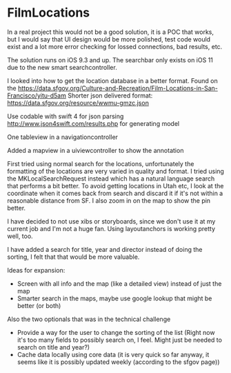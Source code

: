 # FilmLocations

In a real project this would not be a good solution, it is a POC that works, but I would say that UI design would be
more polished, test code would exist and a lot more error checking for lossed connections, bad results, etc.

The solution runs on iOS 9.3 and up. The searchbar only exists on iOS 11 due to the new smart searchcontroller.

I looked into how to get the location database in a better format. Found on the 
https://data.sfgov.org/Culture-and-Recreation/Film-Locations-in-San-Francisco/yitu-d5am
Shorter json delivered format: https://data.sfgov.org/resource/wwmu-gmzc.json

Use codable with swift 4 for json parsing
http://www.json4swift.com/results.php for generating model

One tableview in a navigationcontroller

Added a mapview in a uiviewcontroller to show the annotation

First tried using normal search for the locations, unfortunately the formatting of the locations are very
varied in quality and format. I tried using the MKLocalSearchRequest instead which has a natural language
search that performs a bit better. To avoid getting locations in Utah etc, I look at the coordinate when it
comes back from search and discard it if it's not within a reasonable distance from SF. I also zoom in on the
map to show the pin better.

I have decided to not use xibs or storyboards, since we don't use it at my current job and I'm not a huge fan.
Using layoutanchors is working pretty well, too.

I have added a search for title, year and director instead of doing the sorting, I felt that that would be more valuable.

Ideas for expansion:
* Screen with all info and the map (like a detailed view) instead of just the map
* Smarter search in the maps, maybe use google lookup that might be better (or both)

Also the two optionals that was in the technical challenge
* Provide a way for the user to change the sorting of the list (Right now it's too many fields to possibly search on, I feel. Might just be needed to search on title and year?)
* Cache data locally using core data (it is very quick so far anyway, it seems like it is possibly updated weekly (according to the sfgov page))

